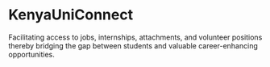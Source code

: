 # KenyaUniConnect
Facilitating access to jobs, internships, attachments, and volunteer positions thereby bridging the gap between students and valuable career-enhancing opportunities.
